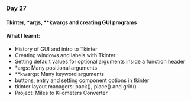 ### Day 27

#### Tkinter, *args, **kwargs and creating GUI programs

#### What I learnt:
- History of GUI and intro to Tkinter
- Creating windows and labels with Tkinter
- Setting default values for optional arguments inside a function header
- *args: Many positional arguments
- **kwargs: Many keyword arguments
- buttons, entry and setting component options in tkinter
- tkinter layout managers: pack(), place() and grid()
- Project: Miles to Kilometers Converter

